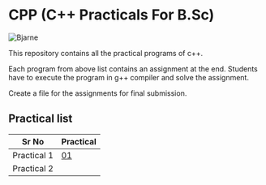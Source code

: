 # CPP (C++ Practicals For B.Sc)  

![Bjarne](https://camo.githubusercontent.com/a11579935891f044bcf8d1f7fedd385f30d95fd814d2cc0833d73e50da82396e/687474703a2f2f692e696d6775722e636f6d2f76384956446b612e6a7067)

This repository contains all the practical programs of c++.  

Each program from above list contains an assignment at the end. Students have to execute the program in g++ compiler
and solve the assignment.  

Create a file for the assignments for final submission.  

## Practical list  
| Sr No |  Practical |
|-------|------------|
| Practical 1 | [01](https://github.com/pradeepubale/cpp/blob/main/01namespace.cpp) |
| Practical 2 |      |
